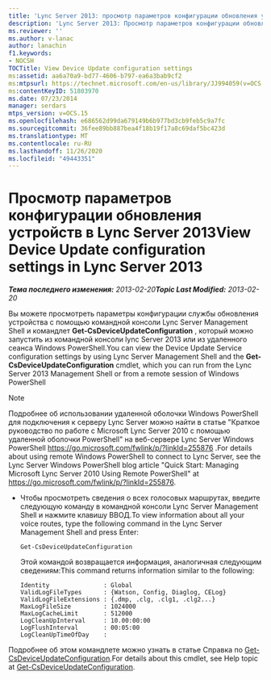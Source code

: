 ```yaml
---
title: 'Lync Server 2013: просмотр параметров конфигурации обновления устройств'
description: 'Lync Server 2013: Просмотр параметров конфигурации обновления устройств.'
ms.reviewer: ''
ms.author: v-lanac
author: lanachin
f1.keywords:
- NOCSH
TOCTitle: View Device Update configuration settings
ms:assetid: aa6a70a9-bd77-4606-b797-ea6a3bab9cf2
ms:mtpsurl: https://technet.microsoft.com/en-us/library/JJ994059(v=OCS.15)
ms:contentKeyID: 51803970
ms.date: 07/23/2014
manager: serdars
mtps_version: v=OCS.15
ms.openlocfilehash: e686562d99da679149b6b977bd3cb9feb5c9a7fc
ms.sourcegitcommit: 36fee89bb887bea4f18b19f17a8c69daf5bc423d
ms.translationtype: MT
ms.contentlocale: ru-RU
ms.lasthandoff: 11/26/2020
ms.locfileid: "49443351"
---
```

# <a name="view-device-update-configuration-settings-in-lync-server-2013"></a><span data-ttu-id="6b8e5-103">Просмотр параметров конфигурации обновления устройств в Lync Server 2013</span><span class="sxs-lookup"><span data-stu-id="6b8e5-103">View Device Update configuration settings in Lync Server 2013</span></span>

<div data-xmlns="http://www.w3.org/1999/xhtml">

<div class="topic" data-xmlns="http://www.w3.org/1999/xhtml" data-msxsl="urn:schemas-microsoft-com:xslt" data-cs="https://msdn.microsoft.com/">

<div data-asp="https://msdn2.microsoft.com/asp">



</div>

<div id="mainSection">

<div id="mainBody"><span data-ttu-id="6b8e5-104">

<span> </span></span><span class="sxs-lookup"><span data-stu-id="6b8e5-104">

<span> </span></span></span>

<span data-ttu-id="6b8e5-105">_**Тема последнего изменения:** 2013-02-20_</span><span class="sxs-lookup"><span data-stu-id="6b8e5-105">_**Topic Last Modified:** 2013-02-20_</span></span>

<span data-ttu-id="6b8e5-106">Вы можете просмотреть параметры конфигурации службы обновления устройства с помощью командной консоли Lync Server Management Shell и командлет **Get-CsDeviceUpdateConfiguration** , который можно запустить из командной консоли lync Server 2013 или из удаленного сеанса Windows PowerShell.</span><span class="sxs-lookup"><span data-stu-id="6b8e5-106">You can view the Device Update Service configuration settings by using Lync Server Management Shell and the **Get-CsDeviceUpdateConfiguration** cmdlet, which you can run from the Lync Server 2013 Management Shell or from a remote session of Windows PowerShell</span></span>

<div>


> [!NOTE]  
> <span data-ttu-id="6b8e5-107">Подробнее об использовании удаленной оболочки Windows PowerShell для подключения к серверу Lync Server можно найти в статье "Краткое руководство по работе с Microsoft Lync Server 2010 с помощью удаленной оболочки PowerShell" на веб-сервере Lync Server Windows PowerShell <A href="https://go.microsoft.com/fwlink/p/?linkid=255876">https://go.microsoft.com/fwlink/p/?linkId=255876</A> .</span><span class="sxs-lookup"><span data-stu-id="6b8e5-107">For details about using remote Windows PowerShell to connect to Lync Server, see the Lync Server Windows PowerShell blog article "Quick Start: Managing Microsoft Lync Server 2010 Using Remote PowerShell" at <A href="https://go.microsoft.com/fwlink/p/?linkid=255876">https://go.microsoft.com/fwlink/p/?linkId=255876</A>.</span></span>



</div>

<div>


<div>


  - <span data-ttu-id="6b8e5-108">Чтобы просмотреть сведения о всех голосовых маршрутах, введите следующую команду в командной консоли Lync Server Management Shell и нажмите клавишу ВВОД.</span><span class="sxs-lookup"><span data-stu-id="6b8e5-108">To view information about all your voice routes, type the following command in the Lync Server Management Shell and press Enter:</span></span>
    
        Get-CsDeviceUpdateConfiguration
    
    <span data-ttu-id="6b8e5-109">Этой командой возвращается информация, аналогичная следующим сведениям:</span><span class="sxs-lookup"><span data-stu-id="6b8e5-109">This command returns information similar to the following:</span></span>
    
        Identity               : Global
        ValidLogFileTypes      : {Watson, Config, Diaglog, CELog}
        ValidLogFileExtensions : {.dmp, .clg, .clg1, .clg2...}
        MaxLogFileSize         : 1024000
        MaxLogCacheLimit       : 512000
        LogCleanUpInterval     : 10.00:00:00
        LogFlushInterval       : 00:05:00
        LogCleanUpTimeOfDay    :

</div>

<span data-ttu-id="6b8e5-110">Подробнее об этом командлете можно узнать в статье Справка по [Get-CsDeviceUpdateConfiguration](https://docs.microsoft.com/powershell/module/skype/Get-CsDeviceUpdateConfiguration).</span><span class="sxs-lookup"><span data-stu-id="6b8e5-110">For details about this cmdlet, see Help topic at [Get-CsDeviceUpdateConfiguration](https://docs.microsoft.com/powershell/module/skype/Get-CsDeviceUpdateConfiguration).</span></span>

<span data-ttu-id="6b8e5-111"></div>

</div>

<span> </span>

</div>

</div>

</span><span class="sxs-lookup"><span data-stu-id="6b8e5-111"></div>

</div>

<span> </span>

</div>

</div>

</span></span></div>

